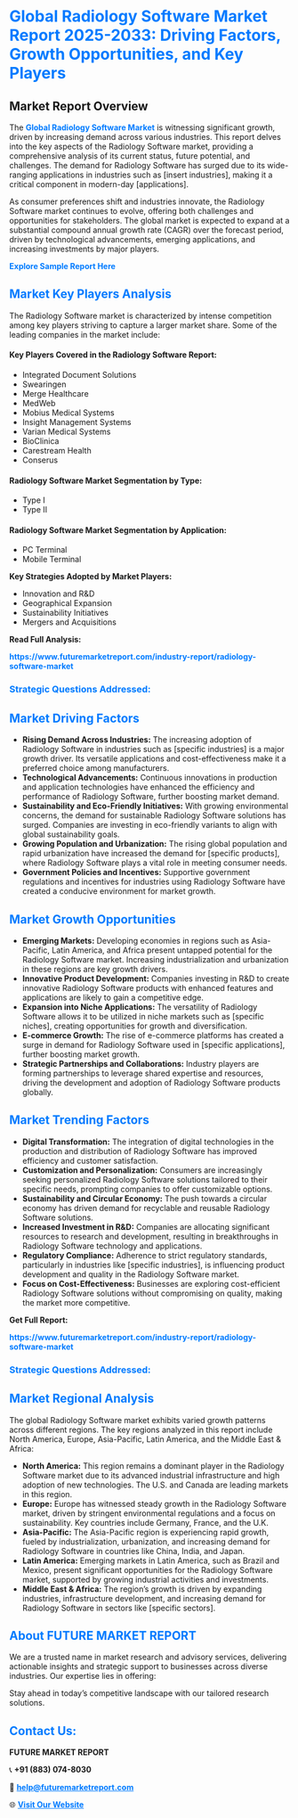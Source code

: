 <h1 style="color: #007BFF;">Global Radiology Software Market Report 2025-2033: Driving Factors, Growth Opportunities, and Key Players</h1>

<section id="overview">
<h2>Market Report Overview</h2>
<p>The <a href="https://www.futuremarketreport.com/industry-report/radiology-software-market" style="color: #007BFF; text-decoration: none;"><strong>Global Radiology Software Market</strong></a> is witnessing significant growth, driven by increasing demand across various industries. This report delves into the key aspects of the Radiology Software market, providing a comprehensive analysis of its current status, future potential, and challenges. The demand for Radiology Software has surged due to its wide-ranging applications in industries such as [insert industries], making it a critical component in modern-day [applications].</p>
<p>As consumer preferences shift and industries innovate, the Radiology Software market continues to evolve, offering both challenges and opportunities for stakeholders. The global market is expected to expand at a substantial compound annual growth rate (CAGR) over the forecast period, driven by technological advancements, emerging applications, and increasing investments by major players.</p>
</section>

<section id="overview">
<p><a href="https://www.futuremarketreport.com/request-sample/reportId=100950" style="color: #007BFF; text-decoration: none;"><strong>Explore Sample Report Here</strong></a></p>
</section>

<section id="key-players">
<h2 style="color: #007BFF;">Market Key Players Analysis</h2>
<p>The Radiology Software market is characterized by intense competition among key players striving to capture a larger market share. Some of the leading companies in the market include:</p>
<h4>Key Players Covered in the Radiology Software Report:</h4>
<ul><li>Integrated Document Solutions</li><li>Swearingen</li><li>Merge Healthcare</li><li>MedWeb</li><li>Mobius Medical Systems</li><li>Insight Management Systems</li><li>Varian Medical Systems</li><li>BioClinica</li><li>Carestream Health</li><li>Conserus</li></ul>
<h4>Radiology Software Market Segmentation by Type:</h4>
<ul><li>Type I</li><li>Type II</li></ul>

<h4>Radiology Software Market Segmentation by Application:</h4>
<ul><li>PC Terminal</li><li>Mobile Terminal</li></ul>
<p><strong>Key Strategies Adopted by Market Players:</strong></p>
<ul>
<li>Innovation and R&D</li>
<li>Geographical Expansion</li>
<li>Sustainability Initiatives</li>
<li>Mergers and Acquisitions</li>
</ul>
</section>

<section>
<p><strong>Read Full Analysis: </strong></p><a href="https://www.futuremarketreport.com/industry-report/radiology-software-market" style="color: #007BFF; text-decoration: none;"><strong>https://www.futuremarketreport.com/industry-report/radiology-software-market</strong></a>
<h3 style="color: #007BFF;">Strategic Questions Addressed:</h3>
</section>

<section id="driving-factors">
<h2 style="color: #007BFF;">Market Driving Factors</h2>
<ul>
<li><strong>Rising Demand Across Industries:</strong> The increasing adoption of Radiology Software in industries such as [specific industries] is a major growth driver. Its versatile applications and cost-effectiveness make it a preferred choice among manufacturers.</li>
<li><strong>Technological Advancements:</strong> Continuous innovations in production and application technologies have enhanced the efficiency and performance of Radiology Software, further boosting market demand.</li>
<li><strong>Sustainability and Eco-Friendly Initiatives:</strong> With growing environmental concerns, the demand for sustainable Radiology Software solutions has surged. Companies are investing in eco-friendly variants to align with global sustainability goals.</li>
<li><strong>Growing Population and Urbanization:</strong> The rising global population and rapid urbanization have increased the demand for [specific products], where Radiology Software plays a vital role in meeting consumer needs.</li>
<li><strong>Government Policies and Incentives:</strong> Supportive government regulations and incentives for industries using Radiology Software have created a conducive environment for market growth.</li>
</ul>
</section>

<section id="growth-opportunities">
<h2 style="color: #007BFF;">Market Growth Opportunities</h2>
<ul>
<li><strong>Emerging Markets:</strong> Developing economies in regions such as Asia-Pacific, Latin America, and Africa present untapped potential for the Radiology Software market. Increasing industrialization and urbanization in these regions are key growth drivers.</li>
<li><strong>Innovative Product Development:</strong> Companies investing in R&D to create innovative Radiology Software products with enhanced features and applications are likely to gain a competitive edge.</li>
<li><strong>Expansion into Niche Applications:</strong> The versatility of Radiology Software allows it to be utilized in niche markets such as [specific niches], creating opportunities for growth and diversification.</li>
<li><strong>E-commerce Growth:</strong> The rise of e-commerce platforms has created a surge in demand for Radiology Software used in [specific applications], further boosting market growth.</li>
<li><strong>Strategic Partnerships and Collaborations:</strong> Industry players are forming partnerships to leverage shared expertise and resources, driving the development and adoption of Radiology Software products globally.</li>
</ul>
</section>

<section id="trending-factors">
<h2 style="color: #007BFF;">Market Trending Factors</h2>
<ul>
<li><strong>Digital Transformation:</strong> The integration of digital technologies in the production and distribution of Radiology Software has improved efficiency and customer satisfaction.</li>
<li><strong>Customization and Personalization:</strong> Consumers are increasingly seeking personalized Radiology Software solutions tailored to their specific needs, prompting companies to offer customizable options.</li>
<li><strong>Sustainability and Circular Economy:</strong> The push towards a circular economy has driven demand for recyclable and reusable Radiology Software solutions.</li>
<li><strong>Increased Investment in R&D:</strong> Companies are allocating significant resources to research and development, resulting in breakthroughs in Radiology Software technology and applications.</li>
<li><strong>Regulatory Compliance:</strong> Adherence to strict regulatory standards, particularly in industries like [specific industries], is influencing product development and quality in the Radiology Software market.</li>
<li><strong>Focus on Cost-Effectiveness:</strong> Businesses are exploring cost-efficient Radiology Software solutions without compromising on quality, making the market more competitive.</li>
</ul>
</section>

<section>
<p><strong>Get Full Report: </strong></p><a href="https://www.futuremarketreport.com/industry-report/radiology-software-market" style="color: #007BFF; text-decoration: none;"><strong>https://www.futuremarketreport.com/industry-report/radiology-software-market</strong></a>
<h3 style="color: #007BFF;">Strategic Questions Addressed:</h3>
</section>


<section id="regional-analysis">
<h2 style="color: #007BFF;">Market Regional Analysis</h2>
<p>The global Radiology Software market exhibits varied growth patterns across different regions. The key regions analyzed in this report include North America, Europe, Asia-Pacific, Latin America, and the Middle East & Africa:</p>
<ul>
<li><strong>North America:</strong> This region remains a dominant player in the Radiology Software market due to its advanced industrial infrastructure and high adoption of new technologies. The U.S. and Canada are leading markets in this region.</li>
<li><strong>Europe:</strong> Europe has witnessed steady growth in the Radiology Software market, driven by stringent environmental regulations and a focus on sustainability. Key countries include Germany, France, and the U.K.</li>
<li><strong>Asia-Pacific:</strong> The Asia-Pacific region is experiencing rapid growth, fueled by industrialization, urbanization, and increasing demand for Radiology Software in countries like China, India, and Japan.</li>
<li><strong>Latin America:</strong> Emerging markets in Latin America, such as Brazil and Mexico, present significant opportunities for the Radiology Software market, supported by growing industrial activities and investments.</li>
<li><strong>Middle East & Africa:</strong> The region’s growth is driven by expanding industries, infrastructure development, and increasing demand for Radiology Software in sectors like [specific sectors].</li>
</ul>
</section>

<footer>
<h2 style="color: #007BFF;">About FUTURE MARKET REPORT</h2>
<p>We are a trusted name in market research and advisory services, delivering actionable insights and strategic support to businesses across diverse industries. Our expertise lies in offering:</p>

<p>Stay ahead in today’s competitive landscape with our tailored research solutions.</p>

<h2 style="color: #007BFF;">Contact Us:</h2>
<p><strong>FUTURE MARKET REPORT</strong></p>
<p>📞 <strong>+91 (883) 074-8030</strong></p>
<p>📧 <strong><a href="mailto:help@futuremarketreport.com" style="color: #007BFF;">help@futuremarketreport.com</a></strong></p>
<p>🌐 <strong><a href="https://www.futuremarketreport.com/" style="color: #007BFF;">Visit Our Website</a></strong></p>
</footer>
